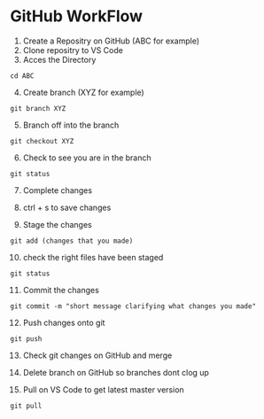 # GitHub WorkFlow

1. Create a Repositry on GitHub (ABC for example)  
2. Clone repositry to VS Code
3. Acces the Directory 
 ```
 cd ABC
```
4. Create branch (XYZ for example)

```
git branch XYZ
```

5. Branch off into the branch
 ```
git checkout XYZ
 ```

6. Check to see you are in the branch 
```
git status
```

7. Complete changes

8. ctrl + s to save changes

9. Stage the changes
```
git add (changes that you made)
```

10. check the right files have been staged
```
git status
```
11. Commit the changes
```
git commit -m "short message clarifying what changes you made"
```
12. Push changes onto git 
```
git push
```

13. Check git changes on GitHub and merge 

14. Delete branch on GitHub so branches dont clog up 

15. Pull on VS Code to get latest master version 
```
git pull
```
